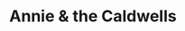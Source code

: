 ---
title: "Annie & the Caldwells"
summary: ""
slug: "annie-the-caldwells"
image: "annie-the-caldwells.jpg"
apple_music_artist_url: "https://music.apple.com/us/artist/annie-and-the-caldwells/673035609"
---